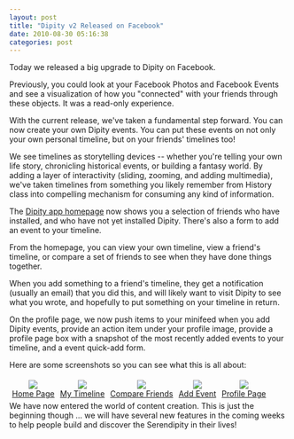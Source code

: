 ```yaml
---
layout: post
title: "Dipity v2 Released on Facebook"
date: 2010-08-30 05:16:38
categories: post
---
```

Today we released a big upgrade to Dipity on Facebook.

Previously, you could look at your Facebook Photos and Facebook Events and see a visualization of how you "connected" with your friends through these objects.  It was a read-only experience.

With the current release, we've taken a fundamental step forward.  You can now create your own Dipity events.  You can put these events on not only your own personal timeline, but on your friends' timelines too!

We see timelines as storytelling devices -- whether you're telling your own life story, chronicling historical events, or building a fantasy world.  By adding a layer of interactivity (sliding, zooming, and adding multimedia), we've taken timelines from something you likely remember from History class into compelling mechanism for consuming any kind of information.

The <a href="http://apps.facebook.com/_dipity_/index.php">Dipity app homepage</a> now shows you a selection of friends who have installed, and who have not yet installed Dipity.  There's also a form to add an event to your timeline.

From the homepage, you can view your own timeline, view a friend's timeline, or compare a set of friends to see when they have done things together.

When you add something to a friend's timeline, they get a notification (usually an email) that you did this, and will likely want to
 visit Dipity to see what you wrote, and hopefully to put something on your timeline in return.

On the profile page, we now push items to your minifeed when you add Dipity events, provide an action item under your profile image, provide a profile page box with a snapshot of the most recently added events to your timeline, and a event quick-add form.

Here are some screenshots so you can see what this is all about:

<div style="float:left; text-align:center;padding:5px;"><a href="/blog_images/homepage_big.png"><img src="/blog_images/homepage_small.png"><br>Home Page</a></div>
<div style="float:left; text-align:center;padding:5px;"><a href="/blog_images/mytimeline_big.png"><img src="/blog_images/mytimeline_small.png"><br>My Timeline</a></div>
<div style="float:left; text-align:center;padding:5px;"><a href="/blog_images/compare_big.png"><img src="/blog_images/compare_small.png"><br>Compare Friends</a></div>
<div style="float:left; text-align:center;padding:5px;"><a href="/blog_images/add_big.png"><img src="/blog_images/add_small.png"><br>Add Event</a></div><div style="float:left; text-align:center;padding:5px;"><a href="/blog_images/profile_big.png"><img src="/blog_images/profile_small.png"><br>Profile Page</a></div>
<div style="clear:both;"></div>
We have now entered the world of content creation.  This is just the beginning though ... we will have several new features in the coming weeks to help people build and discover the Serendipity in their lives!


